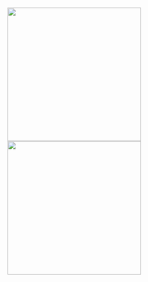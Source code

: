 <h1 This is created for testing stt (speech to text)/>
<img src="https://github.com/user-attachments/assets/df16b3e0-f117-400e-a7d5-4f7494776211" width=300px />
<img src="https://github.com/user-attachments/assets/335e9456-2312-498e-8897-53b8bc48aa41" width="300">
